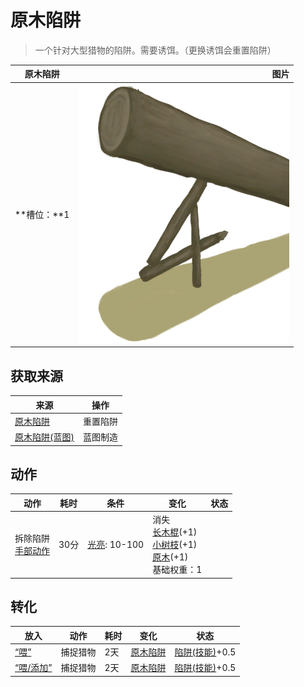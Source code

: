 # 原木陷阱  
> 一个针对大型猎物的陷阱。需要诱饵。（更换诱饵会重置陷阱）  
  
  原木陷阱  |   图片   
 ----  |  ----:   
 **槽位：**1  |  ![](Sprite/LogTrap.png)   
  
## 获取来源  
来源  |  操作  
----  |  ----  
[原木陷阱](LogTrapTriggered.md)  |  重置陷阱  
[原木陷阱(蓝图)](Bp_LogTrap.md)  |  蓝图制造  
## 动作  
动作  |  耗时  |  条件  |  变化  |  状态  
----  |  ----  |  ----  |  ----  |  ----  
拆除陷阱<br>[手部动作](HandAction.md)  |  30分  |  [光亮](Light.md): 10-100  |  消失<br>[长木棍](StickLong.md)(+1)<br>[小树枝](Sticks.md)(+1)<br>[原木](Log.md)(+1)<br>基础权重：1<br>  |    
## 转化  
放入  |  动作  |  耗时  |  变化  |  状态  
----  |  ----  |  ----  |  ----  |  ----  
[“喂”](tag_Meat.md)  |  捕捉猎物  |  2天  |  [原木陷阱](LogTrapTriggered.md)  |  [陷阱(技能)](Skill_Trapping.md)+0.5  
[“喂/添加”](tag_Feed.md)  |  捕捉猎物  |  2天  |  [原木陷阱](LogTrapTriggered.md)  |  [陷阱(技能)](Skill_Trapping.md)+0.5  
